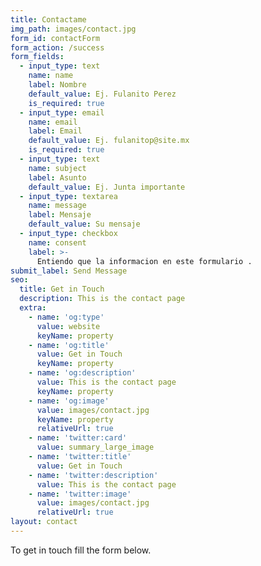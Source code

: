 ```yaml
---
title: Contactame
img_path: images/contact.jpg
form_id: contactForm
form_action: /success
form_fields:
  - input_type: text
    name: name
    label: Nombre
    default_value: Ej. Fulanito Perez
    is_required: true
  - input_type: email
    name: email
    label: Email
    default_value: Ej. fulanitop@site.mx
    is_required: true
  - input_type: text
    name: subject
    label: Asunto
    default_value: Ej. Junta importante
  - input_type: textarea
    name: message
    label: Mensaje
    default_value: Su mensaje
  - input_type: checkbox
    name: consent
    label: >-
      Entiendo que la informacion en este formulario .
submit_label: Send Message
seo:
  title: Get in Touch
  description: This is the contact page
  extra:
    - name: 'og:type'
      value: website
      keyName: property
    - name: 'og:title'
      value: Get in Touch
      keyName: property
    - name: 'og:description'
      value: This is the contact page
      keyName: property
    - name: 'og:image'
      value: images/contact.jpg
      keyName: property
      relativeUrl: true
    - name: 'twitter:card'
      value: summary_large_image
    - name: 'twitter:title'
      value: Get in Touch
    - name: 'twitter:description'
      value: This is the contact page
    - name: 'twitter:image'
      value: images/contact.jpg
      relativeUrl: true
layout: contact
---
```


To get in touch fill the form below.
